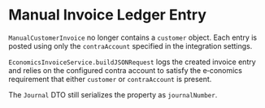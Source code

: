 # Manual Invoice Ledger Entry

`ManualCustomerInvoice` no longer contains a `customer` object. Each entry is posted using only the `contraAccount` specified in the integration settings.

`EconomicsInvoiceService.buildJSONRequest` logs the created invoice entry and relies on the configured contra account to satisfy the e‑conomics requirement that either `customer` or `contraAccount` is present.

The `Journal` DTO still serializes the property as `journalNumber`.
